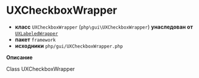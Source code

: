# UXCheckboxWrapper

- **класс** `UXCheckboxWrapper` (`php\gui\UXCheckboxWrapper`) **унаследован от** [`UXLabeledWrapper`](https://github.com/jphp-compiler/develnext/blob/master/dn-app-framework/api-docs/classes/php/gui/UXLabeledWrapper.ru.md)
- **пакет** `framework`
- **исходники** `php/gui/UXCheckboxWrapper.php`

**Описание**

Class UXCheckboxWrapper